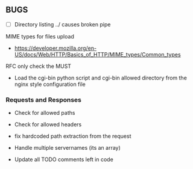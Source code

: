 
## BUGS 
 - [ ] Directory listing ../ causes broken pipe

MIME types for files upload
 - https://developer.mozilla.org/en-US/docs/Web/HTTP/Basics_of_HTTP/MIME_types/Common_types

RFC only check the MUST 

- Load the cgi-bin python script and cgi-bin allowed directory from the 
  nginx style configuration file

### Requests and Responses

 * Check for allowed paths

 * Check for allowed headers

* fix hardcoded path extraction from the request

 * Handle multiple servernames (its an array)

 * Update all TODO comments left in code


